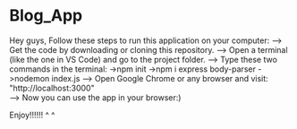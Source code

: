 # Blog_App

Hey guys,
Follow these steps to run this application on your computer:
--> Get the code by downloading or cloning this repository.
--> Open a terminal (like the one in VS Code) and go to the project folder.
--> Type these two commands in the terminal:
     ->npm init
     ->npm i express body-parser
     ->nodemon index.js
--> Open Google Chrome or any browser and visit: "http://localhost:3000"  
--> Now you can use the app in your browser:)

Enjoy!!!!!!
^ ^
 
